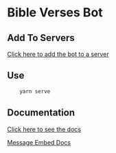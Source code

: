# Bible Verses Bot

## Add To Servers
[Click here to add the bot to a server](https://discord.com/oauth2/authorize?client_id=932020112733642814&scope=bot%20applications.commands&permissions=8)

## Use
```bash
	yarn serve
```

## Documentation
[Click here to see the docs](https://discord.js.org/#/)

[Message Embed Docs](https://discordjs.guide/popular-topics/embeds.html#embed-preview)